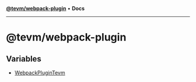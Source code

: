 [**@tevm/webpack-plugin**](README.md) • **Docs**

***

# @tevm/webpack-plugin

## Variables

- [WebpackPluginTevm](variables/WebpackPluginTevm.md)

